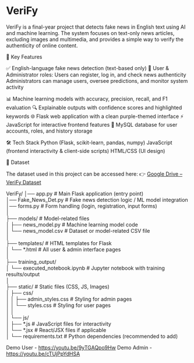 # VeriFy
VeriFy is a final-year project that detects fake news in English text using AI and machine learning. The system focuses on text-only news articles, excluding images and multimedia, and provides a simple way to verify the authenticity of online content.

🔑 Key Features

✅ English-language fake news detection (text-based only)
👥 User & Administrator roles:
Users can register, log in, and check news authenticity
Administrators can manage users, oversee predictions, and monitor system activity

📊 Machine learning models with accuracy, precision, recall, and F1 evaluation
🔍 Explainable outputs with confidence scores and highlighted keywords
🌐 Flask web application with a clean purple-themed interface
⚡ JavaScript for interactive frontend features
💾 MySQL database for user accounts, roles, and history storage

🛠 Tech Stack
Python (Flask, scikit-learn, pandas, numpy)
JavaScript (frontend interactivity & client-side scripts)
HTML/CSS (UI design)

📂 Dataset

The dataset used in this project can be accessed here:
👉 [Google Drive – VeriFy Dataset](https://drive.google.com/drive/folders/1Q7QKDCskRJ0EyoqTENN2t8EUdVaOuoZu)


VeriFy/
│── app.py                     # Main Flask application (entry point)  
│── Fake_News_Det.py            # Fake news detection logic / ML model integration  
│── forms.py                    # Form handling (login, registration, input forms)  
│  
├── models/                     # Model-related files  
│   ├── news_model.py           # Machine learning model code  
│   └── news_model.csv          # Dataset or model-related CSV file  
│  
├── templates/                  # HTML templates for Flask  
│   └── *.html                  # All user & admin interface pages  
│  
├── training_output/  
│   └── executed_notebook.ipynb # Jupyter notebook with training results/output  
│  
├── static/                     # Static files (CSS, JS, Images)  
│   ├── css/  
│   │   ├── admin_styles.css    # Styling for admin pages  
│   │   └── styles.css          # Styling for user pages  
│   │  
│   └── js/  
│       ├── *.js                # JavaScript files for interactivity  
│       └── *.jsx               # React/JSX files if applicable  
│
└── requirements.txt            # Python dependencies (recommended to add)  



Demo User - https://youtu.be/9yTGAQpo9Hw
Demo Admin - https://youtu.be/cTUjPpYdHSA
 
